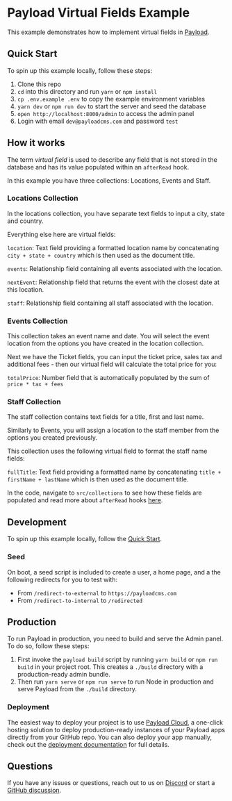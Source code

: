 # Payload Virtual Fields Example

This example demonstrates how to implement virtual fields in [Payload](https://github.com/payloadcms/payload).

## Quick Start

To spin up this example locally, follow these steps:

1. Clone this repo
2. `cd` into this directory and run `yarn` or `npm install`
3. `cp .env.example .env` to copy the example environment variables
4. `yarn dev` or `npm run dev` to start the server and seed the database
5. `open http://localhost:8000/admin` to access the admin panel
6. Login with email `dev@payloadcms.com` and password `test`

## How it works

The term _virtual field_ is used to describe any field that is not stored in the database and has its value populated within an `afterRead` hook.

In this example you have three collections: Locations, Events and Staff.

### Locations Collection

In the locations collection, you have separate text fields to input a city, state and country.

Everything else here are virtual fields:

`location`: Text field providing a formatted location name by concatenating `city + state + country` which is then used as the document title.

`events`: Relationship field containing all events associated with the location.

`nextEvent`: Relationship field that returns the event with the closest date at this location.

`staff`: Relationship field containing all staff associated with the location.

### Events Collection

This collection takes an event name and date. You will select the event location from the options you have created in the location collection.

Next we have the Ticket fields, you can input the ticket price, sales tax and additional fees - then our virtual field will calculate the total price for you:

`totalPrice`: Number field that is automatically populated by the sum of `price * tax + fees`

### Staff Collection

The staff collection contains text fields for a title, first and last name.

Similarly to Events, you will assign a location to the staff member from the options you created previously.

This collection uses the following virtual field to format the staff name fields:

`fullTitle`: Text field providing a formatted name by concatenating `title + firstName + lastName` which is then used as the document title.

In the code, navigate to `src/collections` to see how these fields are populated and read more about `afterRead` hooks [here](https://payloadcms.com/docs/hooks).

## Development

To spin up this example locally, follow the [Quick Start](#quick-start).

### Seed

On boot, a seed script is included to create a user, a home page, and a the following redirects for you to test with:

- From `/redirect-to-external` to `https://payloadcms.com`
- From `/redirect-to-internal` to `/redirected`

## Production

To run Payload in production, you need to build and serve the Admin panel. To do so, follow these steps:

1. First invoke the `payload build` script by running `yarn build` or `npm run build` in your project root. This creates a `./build` directory with a production-ready admin bundle.
1. Then run `yarn serve` or `npm run serve` to run Node in production and serve Payload from the `./build` directory.

### Deployment

The easiest way to deploy your project is to use [Payload Cloud](https://payloadcms.com/new/import), a one-click hosting solution to deploy production-ready instances of your Payload apps directly from your GitHub repo. You can also deploy your app manually, check out the [deployment documentation](https://payloadcms.com/docs/production/deployment) for full details.

## Questions

If you have any issues or questions, reach out to us on [Discord](https://discord.com/invite/r6sCXqVk3v) or start a [GitHub discussion](https://github.com/payloadcms/payload/discussions).
